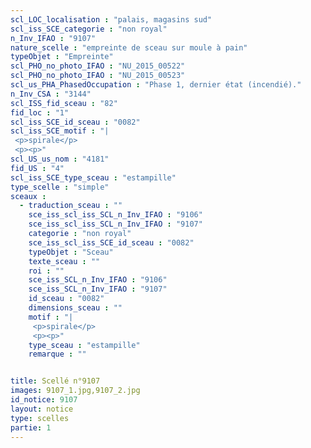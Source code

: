 ```yaml
---
scl_LOC_localisation : "palais, magasins sud"
scl_iss_SCE_categorie : "non royal"
n_Inv_IFAO : "9107"
nature_scelle : "empreinte de sceau sur moule à pain"
typeObjet : "Empreinte"
scl_PHO_no_photo_IFAO : "NU_2015_00522"
scl_PHO_no_photo_IFAO : "NU_2015_00523"
scl_us_PHA_PhasedOccupation : "Phase 1, dernier état (incendié)."
n_Inv_CSA : "3144"
scl_ISS_fid_sceau : "82"
fid_loc : "1"
scl_iss_SCE_id_sceau : "0082"
scl_iss_SCE_motif : "|
 <p>spirale</p>
 <p><p>"
scl_US_us_nom : "4181"
fid_US : "4"
scl_iss_SCE_type_sceau : "estampille"
type_scelle : "simple"
sceaux :
  - traduction_sceau : ""
    sce_iss_scl_iss_SCL_n_Inv_IFAO : "9106"
    sce_iss_scl_iss_SCL_n_Inv_IFAO : "9107"
    categorie : "non royal"
    sce_iss_scl_iss_SCE_id_sceau : "0082"
    typeObjet : "Sceau"
    texte_sceau : ""
    roi : ""
    sce_iss_SCL_n_Inv_IFAO : "9106"
    sce_iss_SCL_n_Inv_IFAO : "9107"
    id_sceau : "0082"
    dimensions_sceau : ""
    motif : "|
     <p>spirale</p>
     <p><p>"
    type_sceau : "estampille"
    remarque : ""


title: Scellé n°9107
images: 9107_1.jpg,9107_2.jpg
id_notice: 9107
layout: notice
type: scelles
partie: 1
---
```

